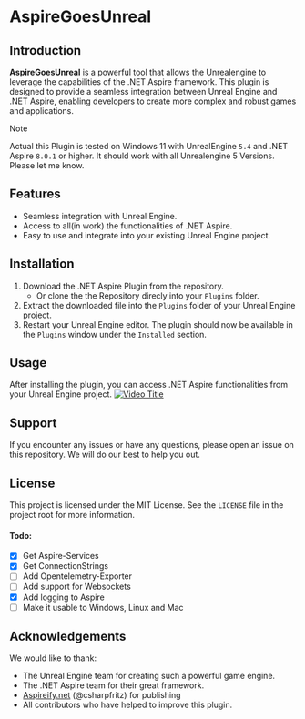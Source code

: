 # AspireGoesUnreal

## Introduction

**AspireGoesUnreal** is a powerful tool that allows the Unrealengine to leverage the capabilities of the .NET Aspire framework. This plugin is designed to provide a seamless integration between Unreal Engine and .NET Aspire, enabling developers to create more complex and robust games and applications.

> [!NOTE]
> Actual this Plugin is tested on Windows 11 with UnrealEngine `5.4` and .NET Aspire `8.0.1` or higher.
It should work with all Unrealengine 5 Versions. Please let me know.

## Features

- Seamless integration with Unreal Engine.
- Access to all(in work) the functionalities of .NET Aspire.
- Easy to use and integrate into your existing Unreal Engine project.

## Installation

1. Download the .NET Aspire Plugin from the repository.
   - Or clone the the Repository direcly into your `Plugins` folder.
2. Extract the downloaded file into the `Plugins` folder of your Unreal Engine project.
3. Restart your Unreal Engine editor. The plugin should now be available in the `Plugins` window under the `Installed` section.


## Usage

After installing the plugin, you can access .NET Aspire functionalities from your Unreal Engine project. 
[![Video Title](https://img.youtube.com/vi/u43sRzUpY8Y/0.jpg)](https://www.youtube.com/watch?v=u43sRzUpY8Y)

## Support

If you encounter any issues or have any questions, please open an issue on this repository. We will do our best to help you out.

## License

This project is licensed under the MIT License. See the `LICENSE` file in the project root for more information.

#### Todo:
- [X] Get Aspire-Services
- [X] Get ConnectionStrings
- [ ] Add Opentelemetry-Exporter
- [ ] Add support for Websockets
- [X] Add logging to Aspire
- [ ] Make it usable to Windows, Linux and Mac

## Acknowledgements

We would like to thank:

- The Unreal Engine team for creating such a powerful game engine.
- The .NET Aspire team for their great framework.
- [Aspireify.net](https://aspireify.net/a/240517/aspire-goes-unreal) (@csharpfritz) for publishing
- All contributors who have helped to improve this plugin.

